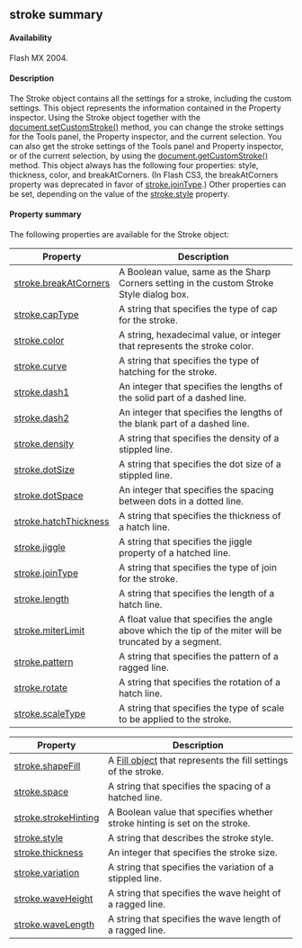 ## stroke summary

#### Availability

Flash MX 2004.

#### Description

The Stroke object contains all the settings for a stroke, including the custom settings. This object represents the information contained in the Property inspector. Using the Stroke object together with the [document.setCustomStroke()](#_bookmark282) method, you can change the stroke settings for the Tools panel, the Property inspector, and the current selection. You can also get the stroke settings of the Tools panel and Property inspector, or of the current selection, by using the [document.getCustomStroke()](#_bookmark203) method.
This object always has the following four properties: style, thickness, color, and breakAtCorners. (In Flash CS3, the breakAtCorners property was deprecated in favor of [stroke.joinType](#_bookmark889).) Other properties can be set, depending on the value of the [stroke.style](#_bookmark898) property.

#### Property summary

The following properties are available for the Stroke object:

| **Property**                                    | **Description**                                                                                         |
|-------------------------------------------------|---------------------------------------------------------------------------------------------------------|
| [stroke.breakAtCorners](#stroke.breakAtCorners) | A Boolean value, same as the Sharp Corners setting in the custom Stroke Style dialog box.               |
| [stroke.capType](#_bookmark879)                 | A string that specifies the type of cap for the stroke.                                                 |
| [stroke.color](#_bookmark880)                   | A string, hexadecimal value, or integer that represents the stroke color.                               |
| [stroke.curve](#_bookmark881)                   | A string that specifies the type of hatching for the stroke.                                            |
| [stroke.dash1](#_bookmark882)                   | An integer that specifies the lengths of the solid part of a dashed line.                               |
| [stroke.dash2](#_bookmark883)                   | An integer that specifies the lengths of the blank part of a dashed line.                               |
| [stroke.density](#_bookmark884)                 | A string that specifies the density of a stippled line.                                                 |
| [stroke.dotSize](#_bookmark885)                 | A string that specifies the dot size of a stippled line.                                                |
| [stroke.dotSpace](#_bookmark886)                | An integer that specifies the spacing between dots in a dotted line.                                    |
| [stroke.hatchThickness](#_bookmark887)          | A string that specifies the thickness of a hatch line.                                                  |
| [stroke.jiggle](#_bookmark888)                  | A string that specifies the jiggle property of a hatched line.                                          |
| [stroke.joinType](#_bookmark889)                | A string that specifies the type of join for the stroke.                                                |
| [stroke.length](#_bookmark890)                  | A string that specifies the length of a hatch line.                                                     |
| [stroke.miterLimit](#_bookmark891)              | A float value that specifies the angle above which the tip of the miter will be truncated by a segment. |
| [stroke.pattern](#_bookmark892)                 | A string that specifies the pattern of a ragged line.                                                   |
| [stroke.rotate](#_bookmark893)                  | A string that specifies the rotation of a hatch line.                                                   |
| [stroke.scaleType](#_bookmark894)               | A string that specifies the type of scale to be applied to the stroke.                                  |

| **Property**                          | **Description**                                                                 |
|---------------------------------------|---------------------------------------------------------------------------------|
| [stroke.shapeFill](#_bookmark895)     | A [Fill object](#_bookmark412) that represents the fill settings of the stroke. |
| [stroke.space](#_bookmark896)         | A string that specifies the spacing of a hatched line.                          |
| [stroke.strokeHinting](#_bookmark897) | A Boolean value that specifies whether stroke hinting is set on the stroke.     |
| [stroke.style](#_bookmark898)         | A string that describes the stroke style.                                       |
| [stroke.thickness](#_bookmark899)     | An integer that specifies the stroke size.                                      |
| [stroke.variation](#_bookmark900)     | A string that specifies the variation of a stippled line.                       |
| [stroke.waveHeight](#_bookmark901)    | A string that specifies the wave height of a ragged line.                       |
| [stroke.waveLength](#_bookmark902)    | A string that specifies the wave length of a ragged line.                       |

<span id="stroke.breakAtCorners" class="anchor"></span>

